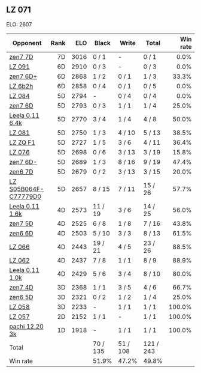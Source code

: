 ## LZ 071 ##

ELO: 2607

Opponent | Rank | ELO | Black | Write | Total | Win rate
---------|-----:|----:|-------|-------|-------|-------:
[zen7 7D](zen7%207D.md) | 7D | 3016 | 0 / 1 | - | 0 / 1 | 0.0%
[LZ 091](LZ%20091.md) | 6D | 2910 | 0 / 3 | - | 0 / 3 | 0.0%
[zen7 6D+](zen7%206D+.md) | 6D | 2868 | 1 / 2 | 0 / 1 | 1 / 3 | 33.3%
[LZ 6b2h](LZ%206b2h.md) | 6D | 2858 | 0 / 4 | 0 / 1 | 0 / 5 | 0.0%
[LZ 084](LZ%20084.md) | 5D | 2794 | - | 0 / 4 | 0 / 4 | 0.0%
[zen7 6D](zen7%206D.md) | 5D | 2793 | 0 / 3 | 1 / 1 | 1 / 4 | 25.0%
[Leela 0.11 6.4k](Leela%200.11%206.4k.md) | 5D | 2770 | 3 / 4 | 1 / 4 | 4 / 8 | 50.0%
[LZ 081](LZ%20081.md) | 5D | 2750 | 1 / 3 | 4 / 10 | 5 / 13 | 38.5%
[LZ ZQ F1](LZ%20ZQ%20F1.md) | 5D | 2727 | 1 / 5 | 3 / 6 | 4 / 11 | 36.4%
[LZ 076](LZ%20076.md) | 5D | 2698 | 0 / 6 | 3 / 13 | 3 / 19 | 15.8%
[zen7 6D-](zen7%206D-.md) | 5D | 2689 | 1 / 3 | 8 / 16 | 9 / 19 | 47.4%
[zen6 7D](zen6%207D.md) | 5D | 2679 | 0 / 2 | 3 / 13 | 3 / 15 | 20.0%
[LZ S05B064F-C77779D0](LZ%20S05B064F-C77779D0.md) | 5D | 2657 | 8 / 15 | 7 / 11 | 15 / 26 | 57.7%
[Leela 0.11 1.6k](Leela%200.11%201.6k.md) | 4D | 2573 | 11 / 19 | 3 / 6 | 14 / 25 | 56.0%
[zen7 5D](zen7%205D.md) | 4D | 2525 | 6 / 8 | 1 / 8 | 7 / 16 | 43.8%
[zen6 6D](zen6%206D.md) | 4D | 2503 | 5 / 10 | 3 / 3 | 8 / 13 | 61.5%
[LZ 066](LZ%20066.md) | 4D | 2443 | 19 / 21 | 4 / 5 | 23 / 26 | 88.5%
[LZ 062](LZ%20062.md) | 4D | 2437 | 7 / 8 | 1 / 1 | 8 / 9 | 88.9%
[Leela 0.11 1.0k](Leela%200.11%201.0k.md) | 4D | 2429 | 5 / 6 | 3 / 4 | 8 / 10 | 80.0%
[zen7 4D](zen7%204D.md) | 3D | 2368 | 1 / 1 | 3 / 5 | 4 / 6 | 66.7%
[zen6 5D](zen6%205D.md) | 3D | 2321 | 0 / 2 | 1 / 2 | 1 / 4 | 25.0%
[LZ 058](LZ%20058.md) | 3D | 2233 | - | 1 / 1 | 1 / 1 | 100.0%
[LZ 057](LZ%20057.md) | 2D | 2152 | 1 / 1 | - | 1 / 1 | 100.0%
[pachi 12.20 3k](pachi%2012.20%203k.md) | 1D | 1918 | - | 1 / 1 | 1 / 1 | 100.0%
Total | | | 70 / 135 | 51 / 108 | 121 / 243 | 
Win rate| | | 51.9% | 47.2% | 49.8% | 
